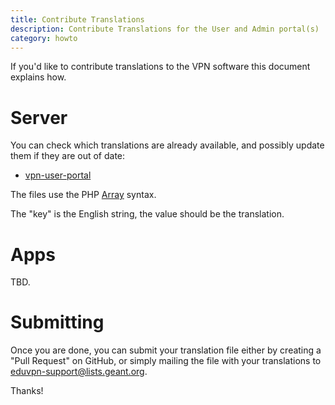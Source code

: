 ```yaml
---
title: Contribute Translations
description: Contribute Translations for the User and Admin portal(s)
category: howto
---
```


If you'd like to contribute translations to the VPN software this document
explains how.

# Server

You can check which translations are already available, and possibly update 
them if they are out of date:

* [vpn-user-portal](https://github.com/eduvpn/vpn-user-portal/tree/master/locale)

The files use the PHP 
[Array](https://secure.php.net/manual/en/language.types.array.php) syntax.

The "key" is the English string, the value should be the translation. 
# Apps

TBD.

# Submitting

Once you are done, you can submit your translation file either by creating a 
"Pull Request" on GitHub, or simply mailing the file with your translations to
[eduvpn-support@lists.geant.org](mailto:eduvpn-support@lists.geant.org).

Thanks!
